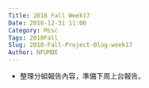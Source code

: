 ```yaml
---
Title: 2018 Fall Week17
Date: 2018-12-31 11:00
Category: Misc
Tags: 2018Fall
Slug: 2018-Fall-Project-Blog-week17
Author: NFUMDE
---
```




<!-- PELICAN_END_SUMMARY -->
* 整理分組報告內容，準備下周上台報告。
